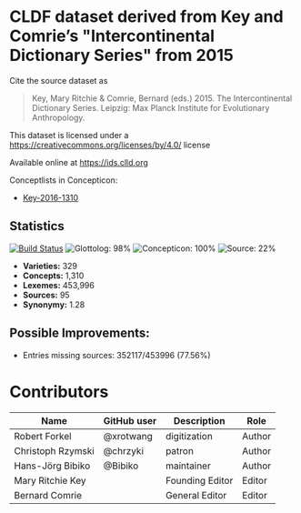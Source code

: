 # CLDF dataset derived from Key and Comrie’s "Intercontinental Dictionary Series" from 2015

Cite the source dataset as

> Key, Mary Ritchie & Comrie, Bernard (eds.) 2015. The Intercontinental Dictionary Series. Leipzig: Max Planck Institute for Evolutionary Anthropology.

This dataset is licensed under a https://creativecommons.org/licenses/by/4.0/ license

Available online at https://ids.clld.org


Conceptlists in Concepticon:
- [Key-2016-1310](https://concepticon.clld.org/contributions/Key-2016-1310)
## Statistics


[![Build Status](https://travis-ci.org/intercontinental-dictionary-series/ids.svg?branch=master)](https://travis-ci.org/intercontinental-dictionary-series/ids)
![Glottolog: 98%](https://img.shields.io/badge/Glottolog-98%25-green.svg "Glottolog: 98%")
![Concepticon: 100%](https://img.shields.io/badge/Concepticon-100%25-brightgreen.svg "Concepticon: 100%")
![Source: 22%](https://img.shields.io/badge/Source-22%25-red.svg "Source: 22%")

- **Varieties:** 329
- **Concepts:** 1,310
- **Lexemes:** 453,996
- **Sources:** 95
- **Synonymy:** 1.28

## Possible Improvements:



- Entries missing sources: 352117/453996 (77.56%)

# Contributors

Name               | GitHub user  | Description                          | Role
---                | ---          | ---                                  | ---
Robert Forkel | @xrotwang   | digitization        | Author
Christoph Rzymski        | @chrzyki       | patron     | Author
Hans-Jörg Bibiko         | @Bibiko       | maintainer     | Author
Mary Ritchie Key | | Founding Editor | Editor
Bernard Comrie | | General Editor | Editor


